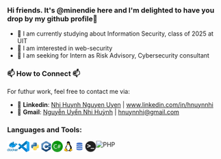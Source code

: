 ### Hi friends. It's @minendie here and I'm delighted to have you drop by my github profile👋

- 🌱 I am currently studying about Information Security, class of 2025 at UIT </br>
- 👯 I am imterested in web-security </br>
- 🤝 I am seeking for Intern as Risk Advisory, Cybersecurity consultant </br>
### 📫 How to Connect 📫
For futhur work, feel free to contact me via:
- 📘 **Linkedin**: <a href="https://www.linkedin.com/in/hnuynnhi/" >Nhi Huynh Nguyen Uyen</a> | www.linkedin.com/in/hnuynnhi
- 📧 **Gmail**: <a href="mailto:hnuynnhi@gmail.com" >Nguyễn Uyển Nhi Huỳnh</a> | hnuynnhi@gmail.com

### Languages and Tools:
<img align="left" alt="Docker" width="26px" src="https://raw.githubusercontent.com/github/explore/master/topics/docker/docker.png" />
<img align="left" alt="Visual Studio Code" width="26px" src="https://raw.githubusercontent.com/github/explore/80688e429a7d4ef2fca1e82350fe8e3517d3494d/topics/visual-studio-code/visual-studio-code.png" />
<img align="left" alt="Python" width="26px" src="https://raw.githubusercontent.com/github/explore/80688e429a7d4ef2fca1e82350fe8e3517d3494d/topics/python/python.png" />
<img align="left" alt="C++" width="26px" src="https://raw.githubusercontent.com/github/explore/80688e429a7d4ef2fca1e82350fe8e3517d3494d/topics/cpp/cpp.png" />
<img align="left" alt="C#" width="26px" src="https://raw.githubusercontent.com/github/explore/master/topics/csharp/csharp.png" />
<img align="left" alt="Linux" width="26px" src="https://raw.githubusercontent.com/github/explore/80688e429a7d4ef2fca1e82350fe8e3517d3494d/topics/linux/linux.png" />
<img align="left" alt="SQL" width="26px" src="https://raw.githubusercontent.com/github/explore/80688e429a7d4ef2fca1e82350fe8e3517d3494d/topics/sql/sql.png" />
<img align="left" alt="Terminal" width="26px" src="https://raw.githubusercontent.com/github/explore/80688e429a7d4ef2fca1e82350fe8e3517d3494d/topics/terminal/terminal.png" />
<img align="left" alt="PHP" width="50px" src="https://www.php.net/images/logos/new-php-logo.svg" />


<!--
**minendie/minendie** is a ✨ _special_ ✨ repository because its `README.md` (this file) appears on your GitHub profile.
-->
